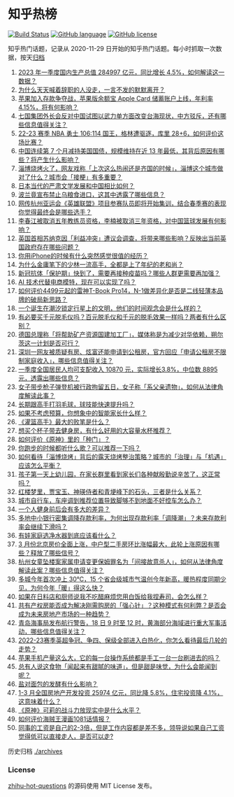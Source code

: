 # 知乎热榜
[![Build Status](https://github.com/ToWeLong/zhihu-hot-questions/workflows/CI/badge.svg)](https://github.com/ToWeLong/zhihu-hot-questions/actions)
[![GitHub language](https://img.shields.io/badge/language-golang-orange.svg)](https://golang.org/)
[![GitHub license](https://img.shields.io/github/license/ToWeLong/zhihu-hot-questions)](https://github.com/ToWeLong/zhihu-hot-questions/blob/main/LICENSE)

知乎热门话题，记录从 2020-11-29 日开始的知乎热门话题。每小时抓取一次数据，按天[归档](./archives)

<!-- BEGIN -->

1. [2023 年一季度国内生产总值 284997 亿元，同比增长 4.5%，如何解读这一数据？](https://www.zhihu.com/question/596252322)
1. [为什么天天喊着辞职的人没走，一言不发的默默离开？](https://www.zhihu.com/question/595489312)
1. [苹果加入存款争夺战，苹果版余额宝 Apple Card 储蓄账户上线，年利率 4.15%，将有何影响？](https://www.zhihu.com/question/596245129)
1. [七国集团外长会反对中国试图以武力单方面改变台海现状，中方驳斥，还有哪些信息值得关注？](https://www.zhihu.com/question/596098771)
1. [22-23 赛季 NBA 勇士 106:114 国王，格林遭驱逐，库里 28+6，如何评价这场比赛？](https://www.zhihu.com/question/596249018)
1. [中国连续第 7 个月减持美国国债，规模维持在近 13 年最低，其背后原因有哪些？将产生什么影响？](https://www.zhihu.com/question/596239283)
1. [淄博烧烤火了，网友戏称「上次这么热闹还是齐国的时候」，淄博这个城市做对了什么？城市会「接梗」有多重要？](https://www.zhihu.com/question/595805149)
1. [日本当代的严肃文学发展和中国相比如何？](https://www.zhihu.com/question/595907763)
1. [波兰竟宣布禁止乌粮食进口，这其中透露了哪些信息？](https://www.zhihu.com/question/596126728)
1. [网传杭州亚运会《英雄联盟》项目参赛队员即将开始集训，结合春季赛的表现你觉得最终会是哪些选手？](https://www.zhihu.com/question/596100611)
1. [李春江被取消五年教练员资格，李楠被取消三年资格，对中国篮球发展有何影响？](https://www.zhihu.com/question/596045750)
1. [英国首相苏纳克因「利益冲突」遭议会调查，将带来哪些影响？反映出当前英国政府存在哪些问题？](https://www.zhihu.com/question/596244522)
1. [你用iPhone的时候有什么突然感觉很值的经历？](https://www.zhihu.com/question/591817801)
1. [为什么金庸笔下的少林一流高手，全都是上了年纪的老和尚？](https://www.zhihu.com/question/588034517)
1. [新冠抗体「保护期」快到了，需要再接种疫苗吗？哪些人群更需要再加强？](https://www.zhihu.com/question/596237787)
1. [AI 技术代替电商模特，现在可以实现了吗？](https://www.zhihu.com/question/590884963)
1. [如何评价4499元起的雷神T-Book Pro14，N-1做差异化是否是二线轻薄本品牌的破局新思路？](https://www.zhihu.com/question/593172289)
1. [一个诞生在潮汐锁定行星上的文明，他们的时间观念会是什么样的？](https://www.zhihu.com/question/521285070)
1. [有必要买千元脱毛仪吗？百元脱毛仪和千元的脱毛效果一样吗？两者有什么区别？](https://www.zhihu.com/question/595952244)
1. [德国总理称「将帮助矿产资源国建加工厂」，媒体称是为减少对华依赖，朔尔茨这一计划是否可行？](https://www.zhihu.com/question/596128595)
1. [深圳一网友被质疑有房、炫富还能申请到公租房，官方回应「申请公租房不限制家庭收入」，哪些信息值得关注？](https://www.zhihu.com/question/595986067)
1. [一季度全国居民人均可支配收入 10870 元，实际增长3.8%，中位数 8895 元，透露出哪些信息？](https://www.zhihu.com/question/596253653)
1. [女子带步枪子弹登机被行政拘留五日，女子称「系父亲遗物」，如何从法律角度解读此事？](https://www.zhihu.com/question/595317077)
1. [长期跟高手打羽毛球，球技能快速提升吗？](https://www.zhihu.com/question/594624852)
1. [如果不考虑预算，你想象中的智能家长什么样？](https://www.zhihu.com/question/596047128)
1. [《灌篮高手》最大的败笔是什么？](https://www.zhihu.com/question/478133861)
1. [想买个杯子带去健身房，有什么好用的大容量水杯推荐？](https://www.zhihu.com/question/595330873)
1. [如何评价《原神》里的「种门」？](https://www.zhihu.com/question/578412224)
1. [你跑步的时候都听什么歌？可以推荐一下吗？](https://www.zhihu.com/question/595470582)
1. [如何看待「淄博烧烤」背后的露天烧烤整治策略？城市的「治理」与「机遇」应该怎么平衡？](https://www.zhihu.com/question/595806985)
1. [孩子第一天上幼儿园，在家长群里看到家长们各种献殷勤说辛苦了，这正常吗？](https://www.zhihu.com/question/594877812)
1. [红楼梦里，贾宝玉、神瑛侍者和青埂峰下的石头，三者是什么关系？](https://www.zhihu.com/question/51719092)
1. [城市自行车，车座调到推荐位置导致脚够不到地面不好控车怎么办？](https://www.zhihu.com/question/595376377)
1. [一个人健身前后会有多大的差异？](https://www.zhihu.com/question/575834571)
1. [多地中小银行密集调降存款利率，为何出现存款利率「调降潮」？未来存款利率会继续下滑吗？](https://www.zhihu.com/question/596236766)
1. [有娃家庭选净水器到底应该看什么？](https://www.zhihu.com/question/593486126)
1. [3 月份北京房价全面上涨，中户型二手房环比涨幅最大，此轮上涨原因有哪些？释放了哪些信号？](https://www.zhihu.com/question/596237481)
1. [杭州女童坠楼案家属申请变更保姆罪名为「间接故意杀人」，如何从法律角度解读此案？哪些信息值得关注？](https://www.zhihu.com/question/596256411)
1. [多城今年首次冲上 30℃，15 个省会级城市气温创今年新高，暖热程度同期少见，为何今年「暖」得这么快？](https://www.zhihu.com/question/595961266)
1. [如果在日料店和厨师说我不吃醋麻烦您用白饭给我捏寿司，会怎么样？](https://www.zhihu.com/question/595632618)
1. [共有产权房能否成为解决刚需购房的「强心针」？这种模式有何利弊？是否会成为未来房地产市场的一种趋势？](https://www.zhihu.com/question/596162834)
1. [青岛海事局发布航行警告，18 日 9 时至 12 时，黄海部分海域进行重大军事活动，哪些信息值得关注？](https://www.zhihu.com/question/596245400)
1. [2022-23赛季英超争冠、争四、保级全部进入白热化，你怎么看待最后几轮的走势？](https://www.zhihu.com/question/596042551)
1. [苹果手机产量这么大，它的每一台操作系统都是手工一台一台刷进去的吗？](https://www.zhihu.com/question/595955808)
1. [总有人说这食物「闻起来有甜腻的味道」，但是甜是味觉，为什么会能闻到呢？](https://www.zhihu.com/question/593740239)
1. [盐对面包的发酵有什么影响？](https://www.zhihu.com/question/20061525)
1. [1-3 月全国房地产开发投资 25974 亿元，同比降 5.8%，住宅投资降 4.1%，这意味着什么？](https://www.zhihu.com/question/596253645)
1. [《原神》可莉的战斗力放现实中是什么水平？](https://www.zhihu.com/question/595638245)
1. [如何评价海贼王漫画1081话情报？](https://www.zhihu.com/question/596155110)
1. [同事的工资是自己的2-3倍，但是工作内容都是差不多，领导说如果自己工资觉得低可以直接走人，是否可以走?](https://www.zhihu.com/question/595510957)

<!-- END -->

历史归档 [./archives](./archives)


### License
[zhihu-hot-questions](https://github.com/towelong/zhihu-hot-questions) 的源码使用 MIT License 发布。